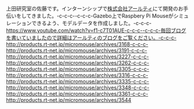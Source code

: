 上田研究室の佐藤です。インターンシップで<a href="http://www.rt-net.jp/company-page/" target="_blank">株式会社アールティ</a>にて開発のお手伝いをしてきました。-c-c-c--c-c-c-Gazebo上でRaspbery Pi Mouseがシミュレーションできるよう、モデルデータを作成しました。-c-c-c-https://www.youtube.com/watch?v=f1-c7T01AUE-c-c-c--c-c-c-毎回ブログを書いていましたので詳細はアールティのブログをご覧ください。-c-c-c-http://products.rt-net.jp/micromouse/archives/3168-c-c-c-http://products.rt-net.jp/micromouse/archives/3191-c-c-c-http://products.rt-net.jp/micromouse/archives/3227-c-c-c-http://products.rt-net.jp/micromouse/archives/3262-c-c-c-http://products.rt-net.jp/micromouse/archives/3305-c-c-c-http://products.rt-net.jp/micromouse/archives/3316-c-c-c-http://products.rt-net.jp/micromouse/archives/3335-c-c-c-http://products.rt-net.jp/micromouse/archives/3348-c-c-c-http://products.rt-net.jp/micromouse/archives/3361-c-c-c-http://products.rt-net.jp/micromouse/archives/3544

